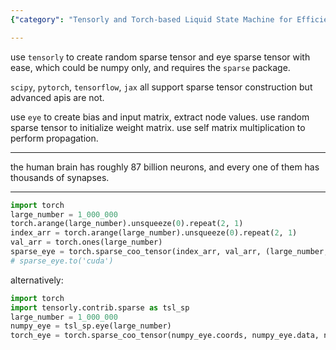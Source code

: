 ```yaml
---
{"category": "Tensorly and Torch-based Liquid State Machine for Efficient Data Processing of Complex Datasets like Brain Neurons", "created": "2023-11-14T13:58:28.712Z", "date": "2023-11-14 13:58:28", "description": "This text explains the process of creating a sparse matrix-based liquid state machine using tensorly and torch libraries. It focuses on efficient data processing for intricate datasets such as brain neurons.", "modified": "2023-11-14T16:02:49.104Z", "tags": ["sparse matrix", "liquid state machine", "tensorly", "torch", "efficient data processing", "complex datasets", "brain neurons"], "title": "Create Sparse Matrix Based Liquid State Machine"}

---
```


use `tensorly` to create random sparse tensor and eye sparse tensor with ease, which could be numpy only, and requires the `sparse` package.

`scipy`, `pytorch`, `tensorflow`, `jax` all support sparse tensor construction but advanced apis are not.

use `eye` to create bias and input matrix, extract node values. use random sparse tensor to initialize weight matrix. use self matrix multiplication to perform propagation.

---

the human brain has roughly 87 billion neurons, and every one of them has thousands of synapses.

---

```python
import torch
large_number = 1_000_000
torch.arange(large_number).unsqueeze(0).repeat(2, 1)
index_arr = torch.arange(large_number).unsqueeze(0).repeat(2, 1)
val_arr = torch.ones(large_number)
sparse_eye = torch.sparse_coo_tensor(index_arr, val_arr, (large_number, large_number))
# sparse_eye.to('cuda')

```

alternatively:

```python
import torch
import tensorly.contrib.sparse as tsl_sp
large_number = 1_000_000
numpy_eye = tsl_sp.eye(large_number)
torch_eye = torch.sparse_coo_tensor(numpy_eye.coords, numpy_eye.data, numpy_eye.shape)

```
